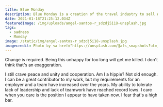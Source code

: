 ```yaml
---
title: Blue Monday
description: Blue Monday is a creation of the travel industry to sell winter holidays, but blue is a good description for me today.
date: 2021-01-18T21:25:12.034Z
featuredImage: /img/uploads/angel-santos-r_sdzdj5i18-unsplash.jpg
tags:
  - sadness
  - Monday
image: /static/img/angel-santos-r_sdzdj5i18-unsplash.jpg
imagecredit: Photo by <a href="https://unsplash.com/@afs_snapshots?utm_content=creditCopyText&utm_medium=referral&utm_source=unsplash">Angel Santos</a> on <a href="https://unsplash.com/photos/silhouette-of-daisy-flower-behind-of-rising-sun-R_sDZDJ5I18?utm_content=creditCopyText&utm_medium=referral&utm_source=unsplash">Unsplash</a>
---
```

Change is required. Being this unhappy for too long will get me killed. I don't think that's an exaggeration.

I still crave peace and unity and cooperation. Am I a hippie? Not old enough. I can be a great contributor to my work, but my requirements for an employer and a team have increased over the years. My ability to tolerate lack of leadership and lack of teamwork have reached record lows. I care when you care is the position I appear to have taken now. I fear that's a high bar.
